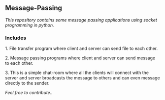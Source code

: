 <h2>Message-Passing</h2>
<p><i>This repository contains some message passing applications using socket programming in python.</i></p>
<h3>Includes</h3>
<p>1. File transfer program where client and server can send file to each other.</p>
<p>2. Message passing programs where client and server can send message to each other.</p>
<p>3. This is a simple chat-room where all the clients will connect with the server and server broadcasts the message to others and 
can even message directly to the sender.</p>


<i>Feel free to contribute..</i>
